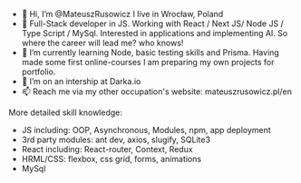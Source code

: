 - 👋 Hi, I’m @MateuszRusowicz I live in Wrocław, Poland
- 👀 Full-Stack developer in JS. Working with React / Next JS/ Node JS / Type Script / MySql. Interested in applications and implementing AI. So where the career will lead me? who knows!
- 🌱 I’m currently learning Node, basic testing skills and Prisma. Having made some first online-courses I am preparing my own projects for portfolio.
- 💞️ I’m on an intership at Darka.io
- 📫 Reach me via my other occupation's website: mateuszrusowicz.pl/en

More detailed skill knowledge:
- JS including: OOP, Asynchronous, Modules, npm, app deployment
- 3rd party modules: ant dev, axios, slugify, SQLite3
- React including: React-router, Context, Redux
- HRML/CSS: flexbox, css grid, forms, animations
- MySql

<!---
MateuszRusowicz/MateuszRusowicz is a ✨ special ✨ repository because its `README.md` (this file) appears on your GitHub profile.
You can click the Preview link to take a look at your changes.
--->
